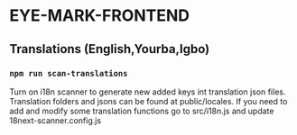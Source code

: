# EYE-MARK-FRONTEND

## Translations (English,Yourba,Igbo)

### `npm run scan-translations`

Turn on i18n scanner to generate new added keys int translation json files.
Translation folders and jsons can be found at public/locales.
If you need to add and modify some translation functions go to src/i18n.js and update 18next-scanner.config.js
